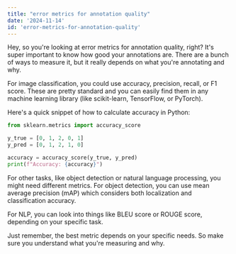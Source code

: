 ```yaml
---
title: "error metrics for annotation quality"
date: '2024-11-14'
id: 'error-metrics-for-annotation-quality'
---
```


Hey, so you're looking at error metrics for annotation quality, right? It's super important to know how good your annotations are. There are a bunch of ways to measure it, but it really depends on what you're annotating and why.

For image classification, you could use accuracy, precision, recall, or F1 score. These are pretty standard and you can easily find them in any machine learning library (like scikit-learn, TensorFlow, or PyTorch). 

Here's a quick snippet of how to calculate accuracy in Python:

```python
from sklearn.metrics import accuracy_score

y_true = [0, 1, 2, 0, 1]
y_pred = [0, 1, 2, 1, 0]

accuracy = accuracy_score(y_true, y_pred)
print(f"Accuracy: {accuracy}")
```

For other tasks, like object detection or natural language processing, you might need different metrics. For object detection, you can use mean average precision (mAP) which considers both localization and classification accuracy. 

For NLP, you can look into things like BLEU score or ROUGE score, depending on your specific task. 

Just remember, the best metric depends on your specific needs.  So make sure you understand what you're measuring and why.
